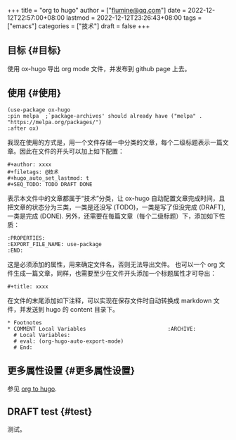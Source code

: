 +++
title = "org to hugo"
author = ["flumine@qq.com"]
date = 2022-12-12T22:57:00+08:00
lastmod = 2022-12-12T23:26:43+08:00
tags = ["emacs"]
categories = ["技术"]
draft = false
+++

## 目标 {#目标}

使用 ox-hugo 导出 org mode 文件，并发布到 github page 上去。


## 使用 {#使用}

```elisp
(use-package ox-hugo
:pin melpa  ;`package-archives' should already have ("melpa" . "https://melpa.org/packages/")
:after ox)
```

我现在使用的方式是，用一个文件存储一中分类的文章，每个二级标题表示一篇文章。因此在文件的开头可以加上如下配置：

```elisp
#+author: xxxx
#+filetags: @技术
#+hugo_auto_set_lastmod: t
#+SEQ_TODO: TODO DRAFT DONE
```

表示本文件中的文章都属于“技术”分类，让 ox-hugo 自动配置文章完成时间，且把文章的状态分为三类，一类是还没写 (TODO)，一类是写了但没完成 (DRAFT), 一类是完成 (DONE).
另外，还需要在每篇文章（每个二级标题）下，添加如下性质：

```elisp
:PROPERTIES:
:EXPORT_FILE_NAME: use-package
:END:
```

这是必须添加的属性，用来确定文件名，否则无法导出文件。
也可以一个 org 文件生成一篇文章，同样，也需要至少在文件开头添加一个标题属性才可导出：

```elsip
#+title: xxxx
```

在文件的末尾添加如下注释，可以实现在保存文件时自动转换成 markdown 文件，并发送到 hugo 的 content 目录下。

```elisp
* Footnotes
* COMMENT Local Variables                          :ARCHIVE:
  # Local Variables:
  # eval: (org-hugo-auto-export-mode)
  # End:
```


## 更多属性设置 {#更多属性设置}

参见 [org to hugo](https://ox-hugo.scripter.co/doc/org-meta-data-to-hugo-front-matter/).


## <span class="org-todo todo DRAFT">DRAFT</span> test {#test}

测试。
